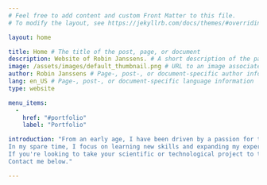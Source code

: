 ```yaml
---
# Feel free to add content and custom Front Matter to this file.
# To modify the layout, see https://jekyllrb.com/docs/themes/#overriding-theme-defaults

layout: home

title: Home # The title of the post, page, or document
description: Website of Robin Janssens. # A short description of the page's content
image: /assets/images/default_thumbnail.png # URL to an image associated with the post, page, or document (e.g., /assets/page-pic.jpg)
author: Robin Janssens # Page-, post-, or document-specific author information (see Advanced usage)
lang: en_US # Page-, post-, or document-specific language information
type: website

menu_items:
  -
    href: "#portfolio"
    label: "Portfolio"

introduction: "From an early age, I have been driven by a passion for tackling and solving technical challenges. In high school, I immersed myself in Electricity, Electronics, and Industrial ICT, laying a foundation that inspired me to pursue a degree in Applied Engineering Electronics-ICT at the University of Antwerp.<br><br>
In my spare time, I focus on learning new skills and expanding my expertise to solve complex problems.<br><br>
If you're looking to take your scientific or technological project to the next level, let's connect!<br>
Contact me below."

---
```

